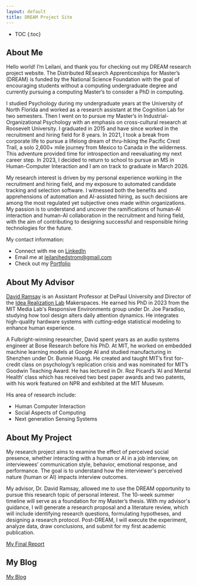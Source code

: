 ```yaml
---
layout: default
title: DREAM Project Site
---
```


* TOC
{:toc}

## About Me

Hello world! I’m Leilani, and thank you for checking out my DREAM research project website. The Distributed REsearch Apprenticeships for Master’s (DREAM) is funded by the National Science Foundation with the goal of encouraging students without a computing undergraduate degree and currently pursuing a computing Master’s to consider a PhD in computing.

I studied Psychology during my undergraduate years at the University of North Florida and worked as a research assistant at the Cognition Lab for two semesters. Then I went on to pursue my Master’s in Industrial-Organizational Psychology with an emphasis on cross-cultural research at Roosevelt University. I graduated in 2015 and have since worked in the recruitment and hiring field for 8 years. In 2021, I took a break from corporate life to pursue a lifelong dream of thru-hiking the Pacific Crest Trail, a solo 2,600+ mile journey from Mexico to Canada in the wilderness. This adventure provided time for introspection and reevaluating my next career step. In 2023, I decided to return to school to pursue an MS in Human-Computer Interaction and I am on track to graduate in March 2026. 

My research interest is driven by my personal experience working in the recruitment and hiring field, and my exposure to automated candidate tracking and selection software. I witnessed both the benefits and apprehensions of automation and AI-assisted hiring, as such decisions are among the most regulated yet subjective ones made within organizations. My passion is to understand and uncover the ramifications of human-AI interaction and human-AI collaboration in the recruitment and hiring field, with the aim of contributing to designing successful and responsible hiring technologies for the future.

My contact information:
<ul>
  <li>Connect with me on <a href="https://www.linkedin.com/in/leilani-hedstrom/="> LinkedIn</a></li>
  <li>Email me at <a href="mailto:leilanihedstrom@gmail.com"> leilanihedstrom@gmail.com</a></li>
  <li>Check out my <a href="https://leilanihedstrom.framer.website/"> Portfolio</a></li>
</ul>

## About My Advisor

<a href="https://www.cdm.depaul.edu/Faculty-and-Staff/Pages/faculty-info.aspx?fid=1631">David Ramsay</a> is an Assistant Professor at DePaul University and Director of the <a href="https://irl.depaul.edu/">Idea Realization Lab</a> Makerspaces. He earned his PhD in 2023 from the MIT Media Lab's Responsive Environments group under Dr. Joe Paradiso, studying how tool design alters daily attention dynamics. He integrates high-quality hardware systems with cutting-edge statistical modeling to enhance human experience.

A Fulbright-winning researcher, David spent years as an audio systems engineer at Bose Research before his PhD. At MIT, he worked on embedded machine learning models at Google AI and studied manufacturing in Shenzhen under Dr. Bunnie Huang. He created and taught MIT’s first for-credit class on psychology’s replication crisis and was nominated for MIT’s Goodwin Teaching Award. He has lectured in Dr. Roz Picard’s ‘AI and Mental Health’ class which has received two best paper awards and two patents, with his work featured on NPR and exhibited at the MIT Museum.

His area of research include:
<ul>
    <li> Human Computer Interaction </li>
    <li> Social Aspects of Computing </li>
    <li> Next generation Sensing Systems </li>
</ul>

## About My Project

My research project aims to examine the effect of perceived social presence, whether interacting with a human or AI in a job interview, on interviewees’ communication style, behavior, emotional response, and performance. The goal is to understand how the interviewer's perceived nature (human or AI) impacts interview outcomes.

My advisor, Dr. David Ramsay, allowed me to use the DREAM opportunity to pursue this research topic of personal interest. The 10-week summer timeline will serve as a foundation for my Master’s thesis. With my advisor's guidance, I will generate a research proposal and a literature review, which will include identifying research questions, formulating hypotheses, and designing a research protocol. Post-DREAM, I will execute the experiment, analyze data, draw conclusions, and submit for my first academic publication.

[My Final Report](files/finalreport.pdf)

## My Blog

[My Blog](blog.html)
